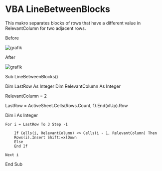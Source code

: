 # VBA LineBetweenBlocks
This makro separates blocks of rows that have a different value in RelevantColumn for two adjacent rows. 

Before

![grafik](https://user-images.githubusercontent.com/78645935/118372721-4537f280-b5b3-11eb-9aa7-a5a30c253593.png)

After

![grafik](https://user-images.githubusercontent.com/78645935/118372753-67317500-b5b3-11eb-85e1-9db96fd2517a.png)



Sub LineBetweenBlocks()

Dim LastRow As Integer
Dim RelevantColumn As Integer

RelevantColumn = 2

LastRow = ActiveSheet.Cells(Rows.Count, 1).End(xlUp).Row

Dim i As Integer

    For i = LastRow To 3 Step -1

        If Cells(i, RelevantColumn) <> Cells(i - 1, RelevantColumn) Then
        Rows(i).Insert Shift:=xlDown
        Else
        End If
        
    Next i
 
End Sub
